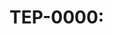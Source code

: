 # TEP-0000: <Title>
**Status:** Draft | Review | Accepted | Rejected  
**Author(s):** <name(s)>  
**Date:** YYYY-MM-DD

## 1) Summary (Observable What/Why)
One paragraph: the measurable gap and intended outcome.

## 2) Constraints & Assumptions
Interfaces/data formats, security/latency limits, back-compat/migration.

## 3) Design (High Level)
Components & flows (read/write/score), error handling/rollback.  
**Alternatives considered** with reasons rejected.

## 4) Plan (Minimal Steps)
Smallest shippable steps that can merge independently.

## 5) Tests & Validation (OCERS)
Goldens to add/update; expected OCERS characteristics; where `teof brief` should show the change.

## 6) Capsule / Governance
Target capsule version (if relevant). Anchors note if governance semantics change.

## 7) Specification (Repo Touchpoints)
- Roots changes (docs)  
- Trunk changes (schema/rules)  
- Goldens/CI updates
